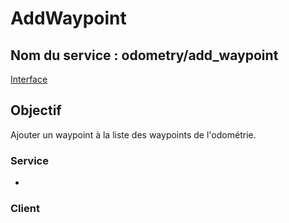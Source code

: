 ﻿# AddWaypoint

## Nom du service : **odometry/add_waypoint**
[Interface](OdometryAddWaypoint-Service-Interface.md)

## Objectif
Ajouter un waypoint à la liste des waypoints de l'odométrie.

### Service
- [](PCB-Odo-Interface-Node.md)

### Client
